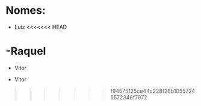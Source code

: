 # Nomes:

 - Luiz
<<<<<<< HEAD


-Raquel
=======
 - Vitor
 
 
 
 
 
 
 
 
 
 
 
 
 
 
 
 - Vitor
>>>>>>> f94575125ce44c228f26b10557245572346f7972
